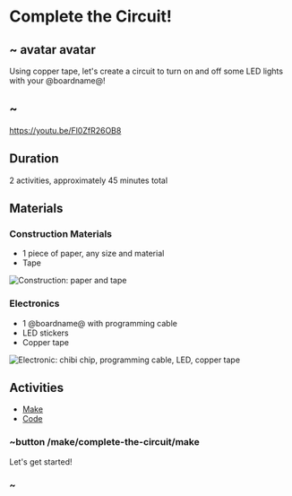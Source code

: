 # Complete the Circuit! 

## ~ avatar avatar 
Using copper tape, let's create a circuit to turn on and off some LED lights with your @boardname@! 
## ~ 

https://youtu.be/Fl0ZfR26OB8

## Duration 

2 activities, approximately 45 minutes total 

## Materials 

### Construction Materials 
* 1 piece of paper, any size and material 
* Tape 

![Construction: paper and tape](/docs/static/cp/tutorial/ctc/construction.jpg)

### Electronics
* 1 @boardname@ with programming cable  
* LED stickers 
* Copper tape 

![Electronic: chibi chip, programming cable, LED, copper tape](/docs/static/cp/tutorial/ctc/electronic.jpg)

## Activities 
* [Make](/make/complete-the-circuit/make)
* [Code](/make/complete-the-circuit/code)

### ~button /make/complete-the-circuit/make

Let's get started! 

### ~ 
